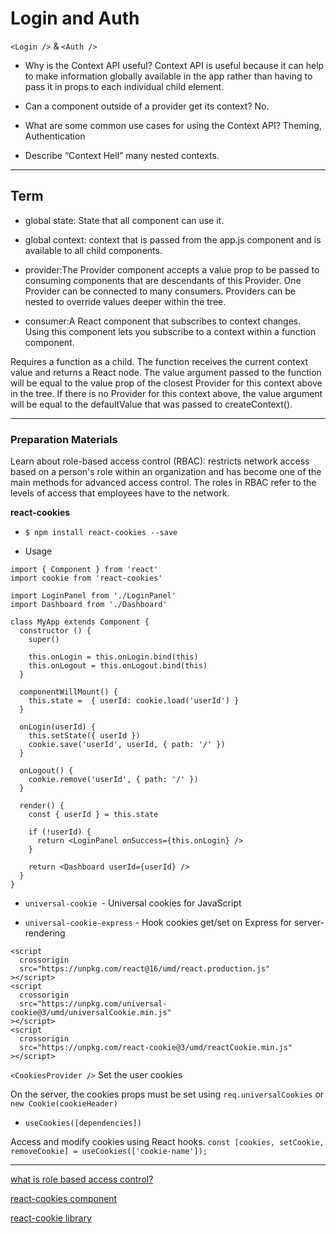 # Login and Auth
 `<Login />` & `<Auth />`

- Why is the Context API useful?
Context API is useful because it can help to make information globally available in the app rather than having to pass it in props to each individual child element.

- Can a component outside of a provider get its context?
No.

- What are some common use cases for using the Context API?
 Theming, Authentication

- Describe “Context Hell”
many nested contexts.
***
## Term
- global state: State that all component can use it.

- global context: context that is passed from the app.js component and is available to all child components.

- provider:The Provider component accepts a value prop to be passed to consuming components that are descendants of this Provider. One Provider can be connected to many consumers. Providers can be nested to override values deeper within the tree.

- consumer:A React component that subscribes to context changes. Using this component lets you subscribe to a context within a function component.

Requires a function as a child. The function receives the current context value and returns a React node. The value argument passed to the function will be equal to the value prop of the closest Provider for this context above in the tree. If there is no Provider for this context above, the value argument will be equal to the defaultValue that was passed to createContext().
***
### Preparation Materials
Learn about role-based access control (RBAC): restricts network access based on a person's role within an organization and has become one of the main methods for advanced access control. The roles in RBAC refer to the levels of access that employees have to the network.

**react-cookies**

- `$ npm install react-cookies --save`

- Usage

```
import { Component } from 'react'
import cookie from 'react-cookies'
 
import LoginPanel from './LoginPanel'
import Dashboard from './Dashboard'
 
class MyApp extends Component {
  constructor () {
    super()
 
    this.onLogin = this.onLogin.bind(this)
    this.onLogout = this.onLogout.bind(this)
  }
 
  componentWillMount() {
    this.state =  { userId: cookie.load('userId') }
  }
 
  onLogin(userId) {
    this.setState({ userId })
    cookie.save('userId', userId, { path: '/' })
  }
 
  onLogout() {
    cookie.remove('userId', { path: '/' })
  }
 
  render() {
    const { userId } = this.state
 
    if (!userId) {
      return <LoginPanel onSuccess={this.onLogin} />
    }
 
    return <Dashboard userId={userId} />
  }
}

```

- `universal-cookie `- Universal cookies for JavaScript

- `universal-cookie-express` - Hook cookies get/set on Express for server-rendering

```
<script
  crossorigin
  src="https://unpkg.com/react@16/umd/react.production.js"
></script> 
<script
  crossorigin
  src="https://unpkg.com/universal-cookie@3/umd/universalCookie.min.js"
></script> 
<script
  crossorigin
  src="https://unpkg.com/react-cookie@3/umd/reactCookie.min.js"
></script> 
```

`<CookiesProvider />`
Set the user cookies

On the server, the cookies props must be set using `req.universalCookies` or `new Cookie(cookieHeader)`


- `useCookies([dependencies])`

Access and modify cookies using React hooks.
`const [cookies, setCookie, removeCookie] = useCookies(['cookie-name']);`

***

[what is role based access control?](https://digitalguardian.com/blog/what-role-based-access-control-rbac-examples-benefits-and-more)

[react-cookies component](https://www.npmjs.com/package/react-cookies)

[react-cookie library](https://www.npmjs.com/package/react-cookie)